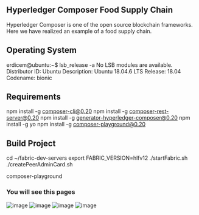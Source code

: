 ## Hyperledger Composer Food Supply Chain 

Hyperledger Composer is one of the open source blockchain frameworks. Here we have realized an example of a food supply chain.

## Operating System 

erdicem@ubuntu:~$ lsb_release -a 
No LSB modules are available.
Distributor ID:	Ubuntu
Description:	Ubuntu 18.04.6 LTS
Release:	18.04
Codename:	bionic

## Requirements 

npm install -g composer-cli@0.20
npm install -g composer-rest-server@0.20
npm install -g generator-hyperledger-composer@0.20
npm install -g yo
npm install -g composer-playground@0.20

## Build Project 

cd ~/fabric-dev-servers
    export FABRIC_VERSION=hlfv12
    ./startFabric.sh
    ./createPeerAdminCard.sh
  

composer-playground

### You will see this pages 

![image](https://user-images.githubusercontent.com/58256667/162596931-11cb9392-bc81-44a9-9f67-42efe44bc7a3.png)
![image](https://user-images.githubusercontent.com/58256667/162596945-8bb109e5-2550-4910-adf5-afef8939aacb.png)
![image](https://user-images.githubusercontent.com/58256667/162596949-50be80b6-31f4-4852-8bb5-13951f451a7e.png)
![image](https://user-images.githubusercontent.com/58256667/162596950-fdb9d87e-b7bd-4fa1-915e-f0d711def18a.png)








